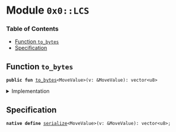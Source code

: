 
<a name="0x0_LCS"></a>

# Module `0x0::LCS`

### Table of Contents

-  [Function `to_bytes`](#0x0_LCS_to_bytes)
-  [Specification](#0x0_LCS_Specification)



<a name="0x0_LCS_to_bytes"></a>

## Function `to_bytes`



<pre><code><b>public</b> <b>fun</b> <a href="#0x0_LCS_to_bytes">to_bytes</a>&lt;MoveValue&gt;(v: &MoveValue): vector&lt;u8&gt;
</code></pre>



<details>
<summary>Implementation</summary>


<pre><code><b>native</b> <b>public</b> <b>fun</b> <a href="#0x0_LCS_to_bytes">to_bytes</a>&lt;MoveValue&gt;(v: &MoveValue): vector&lt;u8&gt;;
</code></pre>



</details>

<a name="0x0_LCS_Specification"></a>

## Specification



<a name="0x0_LCS_serialize"></a>


<pre><code><b>native</b> <b>define</b> <a href="#0x0_LCS_serialize">serialize</a>&lt;MoveValue&gt;(v: &MoveValue): vector&lt;u8&gt;;
</code></pre>

